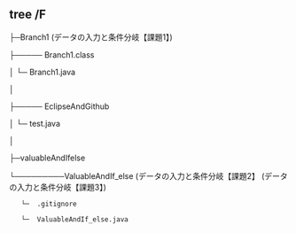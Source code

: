 ## tree /F

├─Branch1 (データの入力と条件分岐【課題1】)

├───── Branch1.class

│   └─ Branch1.java

│

├───── EclipseAndGithub

│   └─ test.java

│

├─valuableAndIfelse

└─────────ValuableAndIf_else  (データの入力と条件分岐【課題2】 (データの入力と条件分岐【課題3】)

       └─  .gitignore
       
       └─  ValuableAndIf_else.java
